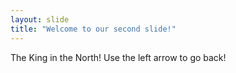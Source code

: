 ```yaml
---
layout: slide
title: "Welcome to our second slide!"
---
```

The King in the North!
Use the left arrow to go back!
